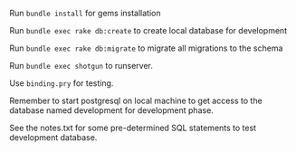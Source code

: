 Run `bundle install` for gems installation

Run `bundle exec rake db:create` to create local database for development

Run `bundle exec rake db:migrate` to migrate all migrations to the schema

Run `bundle exec shotgun` to runserver.

Use `binding.pry` for testing. 

Remember to start postgresql on local machine to get access to
the database named development for development phase.

See the notes.txt for some pre-determined SQL statements to test
development database.

